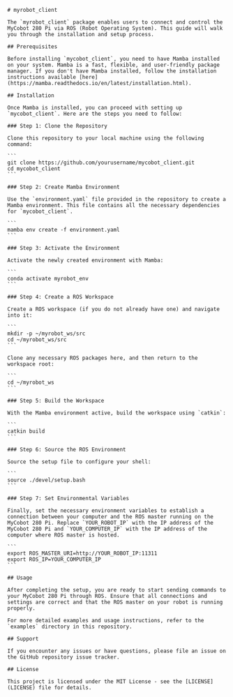     # myrobot_client
    
    The `myrobot_client` package enables users to connect and control the MyCobot 280 Pi via ROS (Robot Operating System). This guide will walk you through the installation and setup process.
    
    ## Prerequisites
    
    Before installing `mycobot_client`, you need to have Mamba installed on your system. Mamba is a fast, flexible, and user-friendly package manager. If you don't have Mamba installed, follow the installation instructions available [here](https://mamba.readthedocs.io/en/latest/installation.html).
    
    ## Installation
    
    Once Mamba is installed, you can proceed with setting up `mycobot_client`. Here are the steps you need to follow:
    
    ### Step 1: Clone the Repository
    
    Clone this repository to your local machine using the following command:
    
    ```
    git clone https://github.com/yourusername/mycobot_client.git
    cd mycobot_client
    ```
    
    ### Step 2: Create Mamba Environment
    
    Use the `environment.yaml` file provided in the repository to create a Mamba environment. This file contains all the necessary dependencies for `mycobot_client`.
    
    ```
    mamba env create -f environment.yaml
    ```
    
    ### Step 3: Activate the Environment
    
    Activate the newly created environment with Mamba:
    
    ```
    conda activate myrobot_env
    ```
    
    ### Step 4: Create a ROS Workspace
    
    Create a ROS workspace (if you do not already have one) and navigate into it:
    
    ```
    mkdir -p ~/myrobot_ws/src
    cd ~/myrobot_ws/src
    ```
    
    Clone any necessary ROS packages here, and then return to the workspace root:
    
    ```
    cd ~/myrobot_ws
    ```
    
    ### Step 5: Build the Workspace
    
    With the Mamba environment active, build the workspace using `catkin`:
    
    ```
    catkin build
    ```
    
    ### Step 6: Source the ROS Environment
    
    Source the setup file to configure your shell:
    
    ```
    source ./devel/setup.bash
    ```
    
    ### Step 7: Set Environmental Variables
    
    Finally, set the necessary environment variables to establish a connection between your computer and the ROS master running on the MyCobot 280 Pi. Replace `YOUR_ROBOT_IP` with the IP address of the MyCobot 280 Pi and `YOUR_COMPUTER_IP` with the IP address of the computer where ROS master is hosted.
    
    ```
    export ROS_MASTER_URI=http://YOUR_ROBOT_IP:11311
    export ROS_IP=YOUR_COMPUTER_IP
    ```
    
    ## Usage
    
    After completing the setup, you are ready to start sending commands to your MyCobot 280 Pi through ROS. Ensure that all connections and settings are correct and that the ROS master on your robot is running properly.
    
    For more detailed examples and usage instructions, refer to the `examples` directory in this repository.
    
    ## Support
    
    If you encounter any issues or have questions, please file an issue on the GitHub repository issue tracker.
    
    ## License
    
    This project is licensed under the MIT License - see the [LICENSE](LICENSE) file for details.


